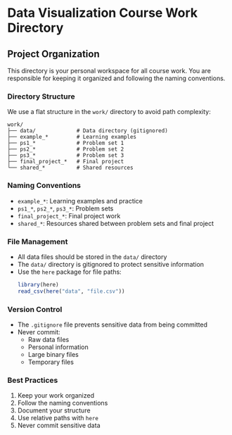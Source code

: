 # Data Visualization Course Work Directory

## Project Organization

This directory is your personal workspace for all course work. You are responsible for keeping it organized and following the naming conventions.

### Directory Structure

We use a flat structure in the `work/` directory to avoid path complexity:

```
work/
├── data/             # Data directory (gitignored)
├── example_*         # Learning examples
├── ps1_*             # Problem set 1
├── ps2_*             # Problem set 2
├── ps3_*             # Problem set 3
├── final_project_*   # Final project
└── shared_*          # Shared resources
```

### Naming Conventions

* `example_*`: Learning examples and practice
* `ps1_*`, `ps2_*`, `ps3_*`: Problem sets
* `final_project_*`: Final project work
* `shared_*`: Resources shared between problem sets and final project

### File Management

* All data files should be stored in the `data/` directory
* The `data/` directory is gitignored to protect sensitive information
* Use the `here` package for file paths:
  ```r
  library(here)
  read_csv(here("data", "file.csv"))
  ```

### Version Control

* The `.gitignore` file prevents sensitive data from being committed
* Never commit:
  * Raw data files
  * Personal information
  * Large binary files
  * Temporary files

### Best Practices

1. Keep your work organized
2. Follow the naming conventions
3. Document your structure
4. Use relative paths with `here`
5. Never commit sensitive data 